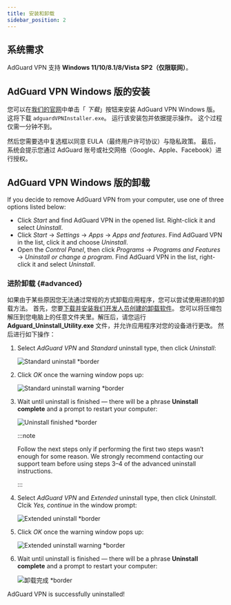 ```yaml
---
title: 安装和卸载
sidebar_position: 2
---
```


## 系统需求

AdGuard VPN 支持 **Windows 11/10/8.1/8/Vista SP2（仅限联网）**。

## AdGuard VPN Windows 版的安装

您可以在[我们的官网](https://adguard-vpn.com/welcome.html)中单击「 *下载*」按钮来安装 AdGuard VPN Windows 版。 这将下载 `adguardVPNInstaller.exe`。 运行该安装包并依据提示操作。 这个过程仅需一分钟不到。

然后您需要选中复选框以同意 EULA（最终用户许可协议）与隐私政策。 最后，系统会提示您通过 AdGuard 账号或社交网络（Google、Apple、Facebook）进行授权。

## AdGuard VPN Windows 版的卸载

If you decide to remove AdGuard VPN from your computer, use one of three options listed below:

- Click *Start* and find AdGuard VPN in the opened list. Right-click it and select *Uninstall*.
- Click *Start* → *Settings* → *Apps* → *Apps and features*. Find AdGuard VPN in the list, click it and choose *Uninstall*.
- Open the *Control Panel*, then click *Programs* → *Programs and Features* → *Uninstall or change a program*. Find AdGuard VPN in the list, right-click it and select *Uninstall*.

### 进阶卸载 {#advanced}

如果由于某些原因您无法通过常规的方式卸载应用程序，您可以尝试使用进阶的卸载方法。 首先，您要[下载并安装我们开发人员创建的卸载软件](https://cdn.adtidy.org/distr/windows/Uninstall_Utility.zip)。 您可以将压缩包解压到您电脑上的任意文件夹里。解压后，请您运行 **Adguard_Uninstall_Utility.exe** 文件，并允许应用程序对您的设备进行更改。 然后进行如下操作：

1. Select *AdGuard VPN* and *Standard* uninstall type, then click *Uninstall*:

    ![Standard uninstall *border](https://cdn.adguardvpn.com/content/kb/vpn/windows/vpn_standard.jpg)

1. Click *OK* once the warning window pops up:

    ![Standard uninstall warning *border](https://cdn.adtidy.org/content/kb/vpn/windows/vpn_standard_warning.jpg)

1. Wait until uninstall is finished — there will be a phrase **Uninstall complete** and a prompt to restart your computer:

    ![Uninstall finished *border](https://cdn.adguardvpn.com/content/kb/vpn/windows/vpn_standard_complete.jpg)

    :::note

    Follow the next steps only if performing the first two steps wasn’t enough for some reason. We strongly recommend contacting our support team before using steps 3–4 of the advanced uninstall instructions.

    :::

1. Select *AdGuard VPN* and *Extended* uninstall type, then click *Uninstall*. Clcik *Yes, continue* in the window prompt:

    ![Extended uninstall *border](https://cdn.adguardvpn.com/content/kb/vpn/windows/vpn_extended.jpg)

1. Click *OK* once the warning window pops up:

    ![Extended uninstall warning *border](https://cdn.adtidy.org/content/kb/vpn/windows/vpn_standard_warning.jpg)

1. Wait until uninstall is finished — there will be a phrase **Uninstall complete** and a prompt to restart your computer:

    ![卸载完成 *border](https://cdn.adguardvpn.com/content/kb/vpn/windows/vpn_extended_complete.jpg)

AdGuard VPN is successfully uninstalled!
